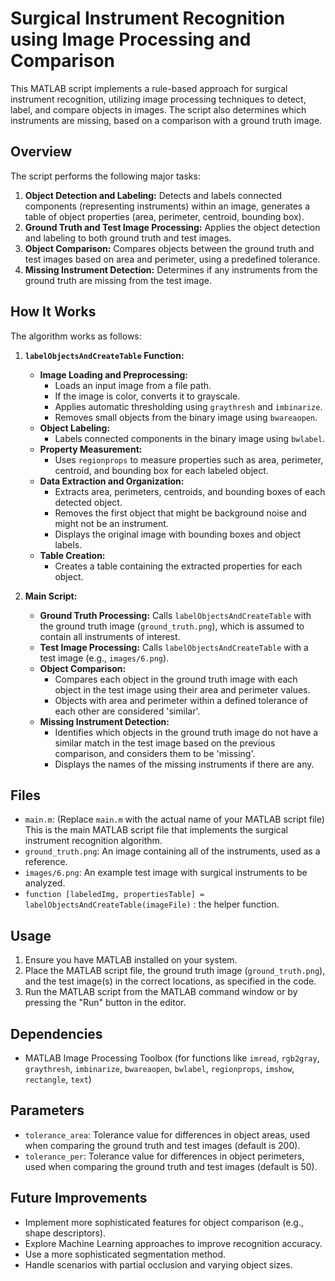 # Surgical Instrument Recognition using Image Processing and Comparison

This MATLAB script implements a rule-based approach for surgical instrument recognition, utilizing image processing techniques to detect, label, and compare objects in images. The script also determines which instruments are missing, based on a comparison with a ground truth image.

## Overview

The script performs the following major tasks:

1.  **Object Detection and Labeling:** Detects and labels connected components (representing instruments) within an image, generates a table of object properties (area, perimeter, centroid, bounding box).
2.  **Ground Truth and Test Image Processing:** Applies the object detection and labeling to both ground truth and test images.
3.  **Object Comparison:** Compares objects between the ground truth and test images based on area and perimeter, using a predefined tolerance.
4.  **Missing Instrument Detection:** Determines if any instruments from the ground truth are missing from the test image.

## How It Works

The algorithm works as follows:

1.  **`labelObjectsAndCreateTable` Function:**
    *   **Image Loading and Preprocessing:**
        *   Loads an input image from a file path.
        *   If the image is color, converts it to grayscale.
        *   Applies automatic thresholding using `graythresh` and `imbinarize`.
        *   Removes small objects from the binary image using `bwareaopen`.
    *   **Object Labeling:**
        *   Labels connected components in the binary image using `bwlabel`.
    *   **Property Measurement:**
        *   Uses `regionprops` to measure properties such as area, perimeter, centroid, and bounding box for each labeled object.
    *   **Data Extraction and Organization:**
         *  Extracts area, perimeters, centroids, and bounding boxes of each detected object.
         *  Removes the first object that might be background noise and might not be an instrument.
        *   Displays the original image with bounding boxes and object labels.
    *   **Table Creation:**
        *   Creates a table containing the extracted properties for each object.

2.  **Main Script:**
    *   **Ground Truth Processing:** Calls `labelObjectsAndCreateTable` with the ground truth image (`ground_truth.png`), which is assumed to contain all instruments of interest.
    *   **Test Image Processing:** Calls `labelObjectsAndCreateTable` with a test image (e.g., `images/6.png`).
    *   **Object Comparison:**
        *   Compares each object in the ground truth image with each object in the test image using their area and perimeter values.
        *   Objects with area and perimeter within a defined tolerance of each other are considered 'similar'.
    *   **Missing Instrument Detection:**
        *   Identifies which objects in the ground truth image do not have a similar match in the test image based on the previous comparison, and considers them to be 'missing'.
        *   Displays the names of the missing instruments if there are any.

## Files

*   `main.m`: (Replace `main.m` with the actual name of your MATLAB script file) This is the main MATLAB script file that implements the surgical instrument recognition algorithm.
*   `ground_truth.png`: An image containing all of the instruments, used as a reference.
*   `images/6.png`: An example test image with surgical instruments to be analyzed.
*  `function [labeledImg, propertiesTable] = labelObjectsAndCreateTable(imageFile)` : the helper function.

## Usage

1.  Ensure you have MATLAB installed on your system.
2.  Place the MATLAB script file, the ground truth image (`ground_truth.png`), and the test image(s) in the correct locations, as specified in the code.
3.  Run the MATLAB script from the MATLAB command window or by pressing the "Run" button in the editor.

## Dependencies

*   MATLAB Image Processing Toolbox (for functions like `imread`, `rgb2gray`, `graythresh`, `imbinarize`, `bwareaopen`, `bwlabel`, `regionprops`, `imshow`, `rectangle`, `text`)

## Parameters

*   `tolerance_area`: Tolerance value for differences in object areas, used when comparing the ground truth and test images (default is 200).
*   `tolerance_per`: Tolerance value for differences in object perimeters, used when comparing the ground truth and test images (default is 50).
## Future Improvements

*   Implement more sophisticated features for object comparison (e.g., shape descriptors).
*   Explore Machine Learning approaches to improve recognition accuracy.
*   Use a more sophisticated segmentation method.
*   Handle scenarios with partial occlusion and varying object sizes.
